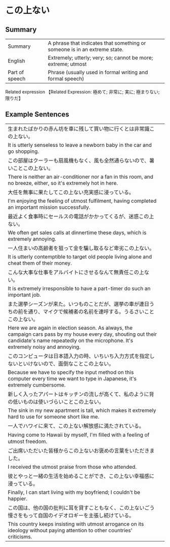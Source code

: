 # この上ない

## Summary

<table><tr>   <td>Summary<td>   <td>A phrase that indicates that something or someone is in an extreme state.</td><tr><tr>   <td>English<td>   <td>Extremely; utterly; very; so; cannot be more; extreme; utmost</td><tr><tr>   <td>Part of speech<td>   <td>Phrase (usually used in formal writing and formal speech)</td><tr></table><tr>   <td>Related expression<td>   <td>【Related Expression: 極めて; 非常に; 実に; 極まりない; 限りだ】</td><tr></table></table>

## Example Sentences

<table><tr><td>生まれたばかりの赤ん坊を車に残して買い物に行くとは非常識この上ない。<td><tr><tr><td>It is utterly senseless to leave a newborn baby in the car and go shopping.<td><tr><tr><td>この部屋はクーラーも扇風機もなく、風も全然通らないので、暑いことこの上ない。<td><tr><tr><td>There is neither an air-conditioner nor a fan in this room, and no breeze, either, so it's extremely hot in here.<td><tr><tr><td>大任を無事に果たしてこの上ない充実感に浸っている。<td><tr><tr><td>I'm enjoying the feeling of utmost fulfilment, having completed an important mission successfully.<td><tr><tr><td>最近よく食事時にセールスの電話がかかってくるが、迷惑この上ない。<td><tr><tr><td>We often get sales calls at dinnertime these days, which is extremely annoying.<td><tr><tr><td>一人住まいの高齢者を狙って金を騙し取るなど卑劣この上ない。<td><tr><tr><td>It is utterly contemptible to target old people living alone and cheat them of their money.<td><tr><tr><td>こんな大事な仕事をアルバイトにさせるなんて無責任この上ない。<td><tr><tr><td>It is extremely irresponsible to have a part-timer do such an important job.<td><tr><tr><td>また選挙シーズンが来た。いつものことだが、選挙の車が連日うちの前を通り、マイクで候補者の名前を連呼する。うるさいことこの上ない。<td><tr><tr><td>Here we are again in election season. As always, the campaign cars pass by my house every day, shouting out their candidate's name repeatedly on the microphone. It's extremely noisy and annoying.<td><tr><tr><td>このコンピュータは日本語入力の時、いちいち入力方式を指定しないといけないので、面倒なことこの上ない。<td><tr><tr><td>Because we have to specify the input method on this computer every time we want to type in Japanese, it's extremely cumbersome.<td><tr><tr><td>新しく入ったアパートはキッチンの流しが高くて、私のように背の低いものは使いづらいことこの上ない。<td><tr><tr><td>The sink in my new apartment is tall, which makes it extremely hard to use for someone short like me.<td><tr><tr><td>一人でハワイに来て、この上ない解放感に満たされている。<td><tr><tr><td>Having come to Hawaii by myself, I'm ﬁlled with a feeling of utmost freedom.<td><tr><tr><td>ご出席いただいた皆様からこの上ないお褒めの言葉をいただきました。<td><tr><tr><td>I received the utmost praise from those who attended.<td><tr><tr><td>彼とやっと一緒の生活を始めることができ、この上ない幸福感に浸っている。<td><tr><tr><td>Finally, I can start living with my boyfriend; I couldn't be happier.<td><tr><tr><td>この国は、他の国の批判に耳を貸すこともなく、この上ないごう慢さをもって自国のイデオロギーを主張し続けている。<td><tr><tr><td>This country keeps insisting with utmost arrogance on its ideology without paying attention to other countries' criticisms.<td><tr></table>


